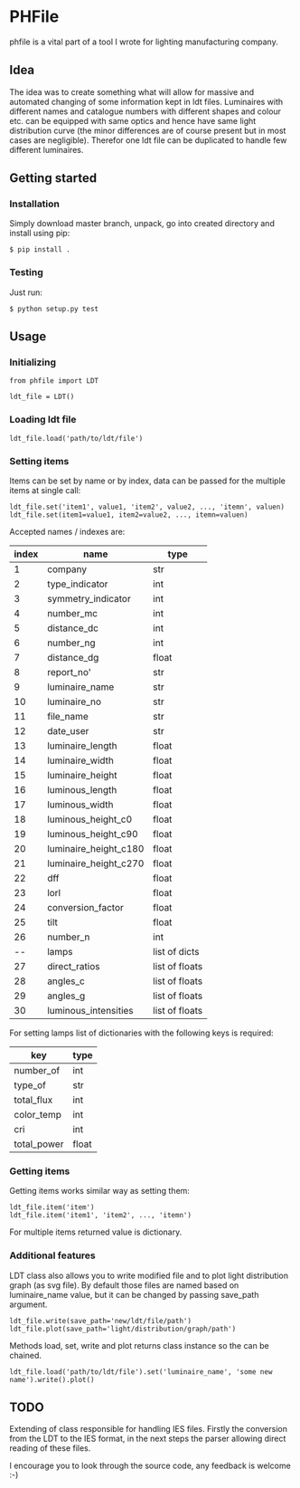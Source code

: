 # PHFile

phfile is a vital part of a tool I wrote for lighting manufacturing company.

## Idea

The idea was to create something what will allow for massive and automated changing of some information kept in ldt files. Luminaires with different names and catalogue numbers with different shapes and colour etc. can be equipped with same optics and hence have same light distribution curve (the minor differences are of course present but in most cases are negligible). Therefor one ldt file can be duplicated to handle few different luminaires.

## Getting started

### Installation

Simply download master branch, unpack, go into created directory and install using pip:

```
$ pip install .
```

### Testing

Just run:

```
$ python setup.py test
```

## Usage

### Initializing

```
from phfile import LDT

ldt_file = LDT()
```

### Loading ldt file

```
ldt_file.load('path/to/ldt/file')
```

### Setting items

Items can be set by name or by index, data can be passed for the multiple items at single call:

```
ldt_file.set('item1', value1, 'item2', value2, ..., 'itemn', valuen)
ldt_file.set(item1=value1, item2=value2, ..., itemn=valuen)
```

Accepted names / indexes are:

| index | name                  | type           |
|-------|-----------------------|----------------|
|  1    | company               | str            |
|  2    | type_indicator        | int            |
|  3    | symmetry_indicator    | int            |
|  4    | number_mc             | int            |
|  5    | distance_dc           | int            |
|  6    | number_ng             | int            |
|  7    | distance_dg           | float          |
|  8    | report_no'            | str            |
|  9    | luminaire_name        | str            |
| 10    | luminaire_no          | str            |
| 11    | file_name             | str            |
| 12    | date_user             | str            |
| 13    | luminaire_length      | float          |
| 14    | luminaire_width       | float          |
| 15    | luminaire_height      | float          |
| 16    | luminous_length       | float          |
| 17    | luminous_width        | float          |
| 18    | luminous_height_c0    | float          |
| 19    | luminous_height_c90   | float          |
| 20    | luminaire_height_c180 | float          |
| 21    | luminaire_height_c270 | float          |
| 22    | dff                   | float          |
| 23    | lorl                  | float          |
| 24    | conversion_factor     | float          |
| 25    | tilt                  | float          |
| 26    | number_n              | int            |
| --    | lamps                 | list of dicts  |
| 27    | direct_ratios         | list of floats |
| 28    | angles_c              | list of floats |
| 29    | angles_g              | list of floats |
| 30    | luminous_intensities  | list of floats |

For setting lamps list of dictionaries with the following keys is required:

| key         | type  |
|-------------|-------|
| number_of   | int   |
| type_of     | str   |
| total_flux  | int   |
| color_temp  | int   |
| cri         | int   |
| total_power | float |

### Getting items

Getting items works similar way as setting them:

```
ldt_file.item('item')
ldt_file.item('item1', 'item2', ..., 'itemn')
```

For multiple items returned value is dictionary.

### Additional features

LDT class also allows you to write modified file and to plot light distribution graph (as svg file). By default those files are named based on luminaire_name value, but it can be changed by passing save_path argument.

```
ldt_file.write(save_path='new/ldt/file/path')
ldt_file.plot(save_path='light/distribution/graph/path')
```

Methods load, set, write and plot returns class instance so the can be chained.

```
ldt_file.load('path/to/ldt/file').set('luminaire_name', 'some new name').write().plot()
```

## TODO

Extending of class responsible for handling IES files. Firstly the conversion from the LDT to the IES format, in the next steps the parser allowing direct reading of these files.

I encourage you to look through the source code, any feedback is welcome :-)
